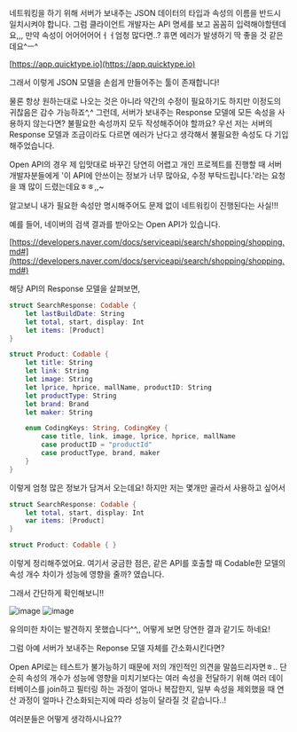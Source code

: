 네트워킹을 하기 위해 서버가 보내주는 JSON 데이터의 타입과 속성의 이름을 반드시 일치시켜야 합니다.
그럼 클라이언트 개발자는 API 명세를 보고 꼼꼼히 입력해야할텐데요,,, 만약 속성이 어어어어어ㅓㅓ엄청 많다면..?
휴면 에러가 발생하기 딱 좋을 것 같은데요^ㅡ^

[https://app.quicktype.io](https://app.quicktype.io)

그래서 이렇게 JSON 모델을 손쉽게 만들어주는 툴이 존재합니다!

물론 항상 원하는대로 나오는 것은 아니라 약간의 수정이 필요하기도 하지만 이정도의 귀찮음은 감수 가능하죠^,^
그런데, 서버가 보내주는 Response 모델에 모든 속성을 사용하지 않는다면? 불필요한 속성까지 모두 작성해주어야 할까요?
우선 저는 서버의 Response 모델과 조금이라도 다르면 에러가 난다고 생각해서 불필요한 속성도 다 기입해주었습니다.

Open API의 경우 제 입맛대로 바꾸긴 당연히 어렵고
개인 프로젝트를 진행할 때 서버 개발자분들에게 '이 API에 안쓰이는 정보가 너무 많아요, 수정 부탁드립니다.'라는 요청을 꽤 많이 드렸는데요ㅎㅎ,,~

알고보니 내가 필요한 속성만 명시해주어도 문제 없이 네트워킹이 진행된다는 사실!!!

예를 들어, 네이버의 검색 결과를 받아오는 Open API가 있습니다.

[https://developers.naver.com/docs/serviceapi/search/shopping/shopping.md#](https://developers.naver.com/docs/serviceapi/search/shopping/shopping.md#)

해당 API의 Response 모델을 살펴보면, 

``` swift
struct SearchResponse: Codable {
    let lastBuildDate: String
    let total, start, display: Int
    let items: [Product]
}

struct Product: Codable {
    let title: String
    let link: String
    let image: String
    let lprice, hprice, mallName, productID: String
    let productType: String
    let brand: Brand
    let maker: String

    enum CodingKeys: String, CodingKey {
        case title, link, image, lprice, hprice, mallName
        case productID = "productId"
        case productType, brand, maker
    }
}
```

이렇게 엄청 많은 정보가 담겨서 오는데요!
하지만 저는 몇개만 골라서 사용하고 싶어서


``` swift
struct SearchResponse: Codable {
    let total, start, display: Int
    var items: [Product]
}

struct Product: Codable { }
```


이렇게 정리해주었어요.
여기서 궁금한 점은, 같은 API를 호출할 때 Codable한 모델의 속성 개수 차이가 성능에 영향을 줄까? 였습니다.


그래서 간단하게 확인해보니!!

![image](https://github.com/All-About-iOS/Weekly-I-Learned/assets/52594310/41252669-3038-4c24-b728-ebddd36e02d6)
![image](https://github.com/All-About-iOS/Weekly-I-Learned/assets/52594310/bcb9af53-3978-4e7c-8c31-1454e85505ea)


유의미한 차이는 발견하지 못했습니다^^,,
어떻게 보면 당연한 결과 같기도 하네요!

그럼 아예 서버가 보내주는 Reponse 모델 자체를 간소화시킨다면?

Open API로는 테스트가 불가능하기 때문에 저의 개인적인 의견을 말씀드리자면ㅎ..
단순히 속성의 개수가 성능에 영향을 미치기보다는
여러 속성을 전달하기 위해 여러 데이터베이스를 join하고 필터링 하는 과정이 얼마나 복잡한지, 일부 속성을 제외했을 때 연산 과정이 얼마나 간소화되는지에 따라 성능이 달라질 것 같습니다..!

여러분들은 어떻게 생각하시나요??
